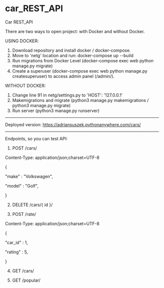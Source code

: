 # car_REST_API
Car REST_API 

There are two ways to open project: with Docker and without Docker.


USING DOCKER:
1. Download repository and install docker / docker-compose.
2. Move to 'netg' location and run: docker-compose up --build
3. Run migrations from Docker Level (docker-compose exec web python manage.py migrate)
4. <Optional> Create a superuser (docker-compose exec web python manage.py createsuperuser) to access admin panel (/admin/).
  
 WITHOUT DOCKER:
 1. Change line 91 in netg/settings.py to 
    'HOST': '127.0.0.1'
  2. Makemigrations and migrate (python3 manage.py makemigrations / python3 manage.py migrate)
  3. Run server (python3 manage.py runserver)
 ---------------------------------------------------------------------
  Deployed version:
  https://adriansuszek.pythonanywhere.com/cars/

   ---------------------------------------------------------------------
Endpoints, so you can test API:
  
  1. POST /cars/

Content-Type: application/json;charset=UTF-8

{

  "make" : "Volkswagen",

  "model" : "Golf",

}
  
  2. DELETE /cars/{  id }/
  
  
  3. POST /rate/

Content-Type: application/json;charset=UTF-8

{

  "car_id" : 1,

  "rating" : 5,

}
  
  4. GET /cars/
  
  5. GET /popular/
  
